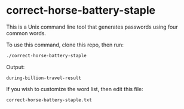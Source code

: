 # correct-horse-battery-staple

This is a Unix command line tool that generates passwords using four common words.

To use this command, clone this repo, then run:

```sh
./correct-horse-battery-staple
```

Output:

```stdout
during-billion-travel-result
```

If you wish to customize the word list, then edit this file:

```txt
correct-horse-battery-staple.txt
```
